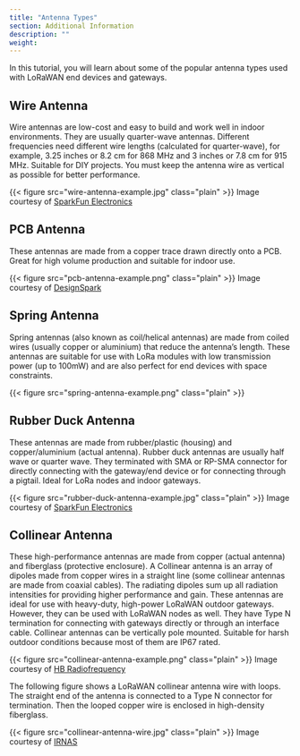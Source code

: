 ```yaml
---
title: "Antenna Types"
section: Additional Information
description: ""
weight:
---
```


In this tutorial, you will learn about some of the popular antenna types used with LoRaWAN end devices and gateways.

## Wire Antenna

Wire antennas are low-cost and easy to build and work well in indoor environments. They are usually quarter-wave antennas. Different frequencies need different wire lengths (calculated for quarter-wave), for example, 3.25 inches or 8.2 cm for 868 MHz and 3 inches or 7.8 cm for 915 MHz. Suitable for DIY projects. You must keep the antenna wire as vertical as possible for better performance.

{{< figure src="wire-antenna-example.jpg" class="plain" >}}
Image courtesy of [SparkFun Electronics](https://learn.sparkfun.com/)

## PCB Antenna

These antennas are made from a copper trace drawn directly onto a PCB. Great for high volume production and suitable for indoor use. 

{{< figure src="pcb-antenna-example.png" class="plain" >}}
Image courtesy of [DesignSpark](https://www.rs-online.com/designspark/things-network-hardware-makes-lorawan-easy)

## Spring Antenna

Spring antennas (also known as coil/helical antennas) are made from coiled wires (usually copper or aluminium) that reduce the antenna’s length. These antennas are suitable for use with LoRa modules with low transmission power (up to 100mW) and are also perfect for end devices with space constraints.

{{< figure src="spring-antenna-example.png" class="plain" >}}

## Rubber Duck Antenna

These antennas are made from rubber/plastic (housing) and copper/aluminium (actual antenna). Rubber duck antennas are usually half wave or quarter wave. They terminated with SMA or RP-SMA connector for directly connecting with the gateway/end device or for connecting through a pigtail. Ideal for LoRa nodes and indoor gateways.

{{< figure src="rubber-duck-antenna-example.jpg" class="plain" >}}
Image courtesy of [SparkFun Electronics](https://learn.sparkfun.com/)

## Collinear Antenna

These high-performance antennas are made from copper (actual antenna) and fiberglass (protective enclosure). A Collinear antenna is an array of dipoles made from copper wires in a straight line (some collinear antennas are made from coaxial cables). The radiating dipoles sum up all radiation intensities for providing higher performance and gain. These antennas are ideal for use with heavy-duty, high-power LoRaWAN outdoor gateways. However, they can be used with LoRaWAN nodes as well. They have Type N termination for connecting with gateways directly or through an interface cable. Collinear antennas can be vertically pole mounted. Suitable for harsh outdoor conditions because most of them are IP67 rated.

{{< figure src="collinear-antenna-example.png" class="plain" >}}
Image courtesy of [HB Radiofrequency](https://halberdbastion.com/)

The following figure shows a LoRaWAN collinear antenna wire with loops. The straight end of the antenna is connected to a Type N connector for termination. Then the looped copper wire is enclosed in high-density fiberglass.

{{< figure src="collinear-antenna-wire.jpg" class="plain" >}}
Image courtesy of [IRNAS](https://github.com/IRNAS/ttn-irnas-gw)